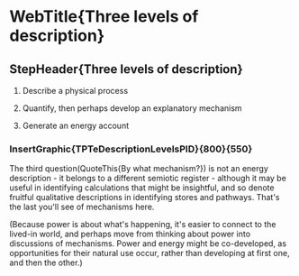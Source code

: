 # WebTitle{Three levels of description}

## StepHeader{Three levels of description}

1. Describe a physical process

2. Quantify, then perhaps develop an explanatory mechanism

3. Generate an energy account

### InsertGraphic{TPTeDescriptionLevelsPID}{800}{550}

The third question(QuoteThis{By what mechanism?}) is not an energy description - it belongs to a different semiotic register - although it may be useful in identifying calculations that might be insightful, and so denote fruitful qualitative descriptions in identifying stores and pathways. That's the last you'll see of mechanisms here.

(Because power is about what's happening, it's easier to connect to the lived-in world, and perhaps move from thinking about power into discussions of mechanisms. Power and energy might be co-developed, as opportunities for their natural use occur, rather than developing at first one, and then the other.)
